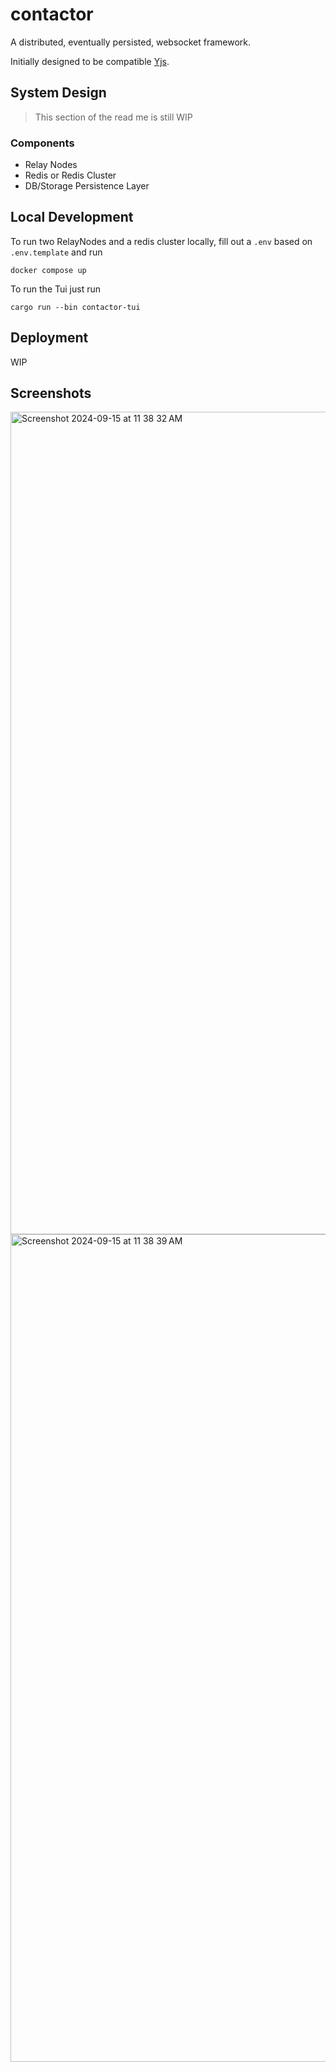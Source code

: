 # contactor

A distributed, eventually persisted, websocket framework.

Initially designed to be compatible [Yjs](https://yjs.dev/).

## System Design

> This section of the read me is still WIP

### Components

- Relay Nodes
- Redis or Redis Cluster
- DB/Storage Persistence Layer

## Local Development

To run two RelayNodes and a redis cluster locally, fill out a `.env` based on `.env.template` and run

```shell
docker compose up
```

To run the Tui just run

```shell
cargo run --bin contactor-tui
```

## Deployment

WIP

## Screenshots

<img width="1316" alt="Screenshot 2024-09-15 at 11 38 32 AM" src="https://github.com/user-attachments/assets/7dcd2f44-b602-43af-bd6d-057ddeba24bb">
<img width="1324" alt="Screenshot 2024-09-15 at 11 38 39 AM" src="https://github.com/user-attachments/assets/cc40911a-93b2-4dab-84e7-0890bb6f7bf1">
